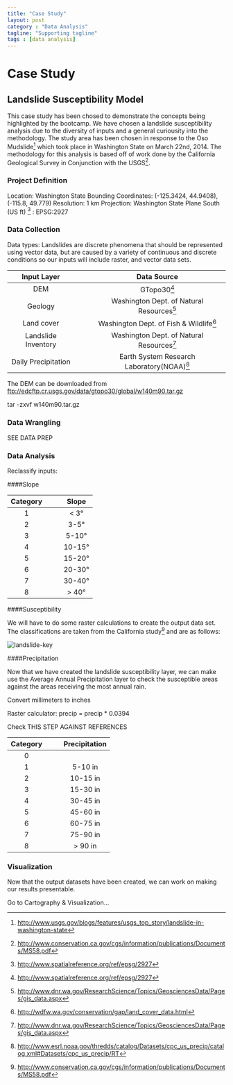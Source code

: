```yaml
---
title: "Case Study"
layout: post
category : "Data Analysis"
tagline: "Supporting tagline"
tags : [data analysis]
---
```


# Case Study

## Landslide Susceptibility Model

This case study has been chosed to demonstrate the concepts being highlighted by the bootcamp. We have chosen a landslide susceptibility analysis due to the diversity of inputs and a general curiousity into the methodology. The study area has been chosen in response to the Oso Mudslide[^1] which took place in Washington State on March 22nd, 2014. The methodology for this analysis is based off of work done by the California Geological Survey in Conjunction with the USGS[^2].

### Project Definition

Location: Washington State 
Bounding Coordinates: (-125.3424, 44.9408), (-115.8, 49.779)
Resolution: 1 km
Projection: Washington State Plane South (US ft) [^3]
: EPSG:2927

### Data Collection

Data types: Landslides are discrete phenomena that should be represented using vector data, but are caused by a variety of continuous and discrete conditions so our inputs will include raster, and vector data sets. 

| Input Layer          |&nbsp;&nbsp;&nbsp;&nbsp;| Data Source                               |
|:--------------------:|-|:-----------------------------------------:|
| DEM                  || GTopo30[^3]                               |
| Geology              || Washington Dept. of Natural Resources[^5] |
| Land cover           || Washington Dept. of Fish & Wildlife[^6]   |
| Landslide Inventory  || Washington Dept. of Natural Resources[^5] |
| Daily Precipitation  || Earth System Research Laboratory(NOAA)[^7]| 

The DEM can be downloaded from ftp://edcftp.cr.usgs.gov/data/gtopo30/global/w140m90.tar.gz

tar -zxvf w140m90.tar.gz


### Data Wrangling

SEE DATA PREP

### Data Analysis

Reclassify inputs:

####Slope

| Category| &nbsp;&nbsp;&nbsp;&nbsp; | Slope |
|:-:|-|:----------:|
| 1 || < 3&deg;   |
| 2 || 3-5&deg;   |
| 3 || 5-10&deg;  |
| 4 || 10-15&deg; |
| 5 || 15-20&deg; |
| 6 || 20-30&deg; |
| 7 || 30-40&deg; |
| 8 || > 40&deg;  |


####Susceptibility

We will have to do some raster calculations to create the output data set. The classifications are taken from the California study[^2] and are as follows:

![landslide-key](../images/landslide-key.png)



####Precipitation

Now that we have created the landslide susceptibility layer, we can make use the Average Annual Precipitation layer to check the susceptible areas against the areas receiving the most annual rain.



Convert millimeters to inches


Raster calculator: precip = precip * 0.0394

Check THIS STEP AGAINST REFERENCES


| Category |&nbsp;&nbsp;&nbsp;&nbsp; | Precipitation |
|:--------:|-|:-------:|
|   0
|   1      || 5-10 in  |
|   2      || 10-15 in |
|   3      || 15-30 in |
|   4      || 30-45 in |
|   5      || 45-60 in |
|   6      || 60-75 in |
|   7      || 75-90 in |
|   8      || > 90 in  |

### Visualization

Now that the output datasets have been created, we can work on making our results presentable.

Go to Cartography & Visualization...


[^1]: http://www.usgs.gov/blogs/features/usgs_top_story/landslide-in-washington-state
[^2]: http://www.conservation.ca.gov/cgs/information/publications/Documents/MS58.pdf
[^3]: http://www.spatialreference.org/ref/epsg/2927
[^4]: https://lta.cr.usgs.goc/GTOPO30
[^5]: http://www.dnr.wa.gov/ResearchScience/Topics/GeosciencesData/Pages/gis_data.aspx
[^6]: http://wdfw.wa.gov/conservation/gap/land_cover_data.html
[^7]: http://www.esrl.noaa.gov/thredds/catalog/Datasets/cpc_us_precip/catalog.xml#Datasets/cpc_us_precip/RT
